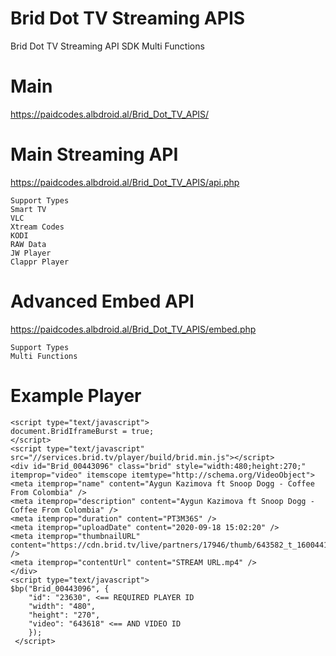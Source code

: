 # Brid Dot TV Streaming APIS
Brid Dot TV Streaming API SDK Multi Functions

# Main
https://paidcodes.albdroid.al/Brid_Dot_TV_APIS/

# Main Streaming API
https://paidcodes.albdroid.al/Brid_Dot_TV_APIS/api.php

    Support Types
    Smart TV
    VLC
    Xtream Codes
    KODI
    RAW Data
    JW Player
    Clappr Player

# Advanced Embed API
https://paidcodes.albdroid.al/Brid_Dot_TV_APIS/embed.php

    Support Types
    Multi Functions

# Example Player

    <script type="text/javascript">
    document.BridIframeBurst = true;
    </script>
    <script type="text/javascript" src="//services.brid.tv/player/build/brid.min.js"></script>
    <div id="Brid_00443096" class="brid" style="width:480;height:270;" itemprop="video" itemscope itemtype="http://schema.org/VideoObject">
    <meta itemprop="name" content="Aygun Kazimova ft Snoop Dogg - Coffee From Colombia" />
    <meta itemprop="description" content="Aygun Kazimova ft Snoop Dogg - Coffee From Colombia" />
    <meta itemprop="duration" content="PT3M36S" />
    <meta itemprop="uploadDate" content="2020-09-18 15:02:20" />
    <meta itemprop="thumbnailURL" content="https://cdn.brid.tv/live/partners/17946/thumb/643582_t_1600441343.png" />
    <meta itemprop="contentUrl" content="STREAM URL.mp4" />
    </div>
    <script type="text/javascript">
    $bp("Brid_00443096", {
        "id": "23630", <== REQUIRED PLAYER ID
        "width": "480",
        "height": "270",
        "video": "643618" <== AND VIDEO ID
        });
     </script>
